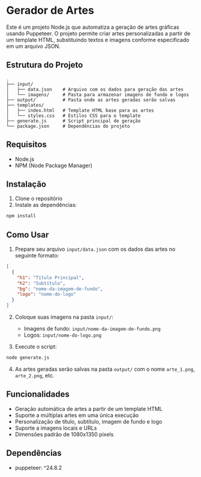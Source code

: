 # Gerador de Artes

Este é um projeto Node.js que automatiza a geração de artes gráficas usando Puppeteer. O projeto permite criar artes personalizadas a partir de um template HTML, substituindo textos e imagens conforme especificado em um arquivo JSON.

## Estrutura do Projeto

```
.
├── input/
│   ├── data.json    # Arquivo com os dados para geração das artes
│   └── imagens/     # Pasta para armazenar imagens de fundo e logos
├── output/          # Pasta onde as artes geradas serão salvas
├── templates/
│   ├── index.html   # Template HTML base para as artes
│   └── styles.css   # Estilos CSS para o template
├── generate.js      # Script principal de geração
└── package.json     # Dependências do projeto
```

## Requisitos

- Node.js
- NPM (Node Package Manager)

## Instalação

1. Clone o repositório
2. Instale as dependências:
```bash
npm install
```

## Como Usar

1. Prepare seu arquivo `input/data.json` com os dados das artes no seguinte formato:
```json
[
  {
    "h1": "Título Principal",
    "h2": "Subtítulo",
    "bg": "nome-da-imagem-de-fundo",
    "logo": "nome-do-logo"
  }
]
```

2. Coloque suas imagens na pasta `input/`:
   - Imagens de fundo: `input/nome-da-imagem-de-fundo.png`
   - Logos: `input/nome-do-logo.png`

3. Execute o script:
```bash
node generate.js
```

4. As artes geradas serão salvas na pasta `output/` com o nome `arte_1.png`, `arte_2.png`, etc.

## Funcionalidades

- Geração automática de artes a partir de um template HTML
- Suporte a múltiplas artes em uma única execução
- Personalização de título, subtítulo, imagem de fundo e logo
- Suporte a imagens locais e URLs
- Dimensões padrão de 1080x1350 pixels

## Dependências

- puppeteer: ^24.8.2 